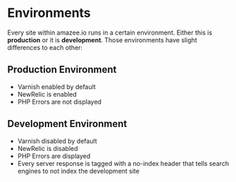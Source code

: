 # Environments

Every site within amazee.io runs in a certain environment. Either this is **production** or it is **development**. Those environments have slight differences to each other:

## Production Environment

- Varnish enabled by default
- NewRelic is enabled
- PHP Errors are not displayed

## Development Environment

- Varnish disabled by default
- NewRelic is disabled
- PHP Errors are displayed
- Every server response is tagged with a no-index header that tells search engines to not index the development site
